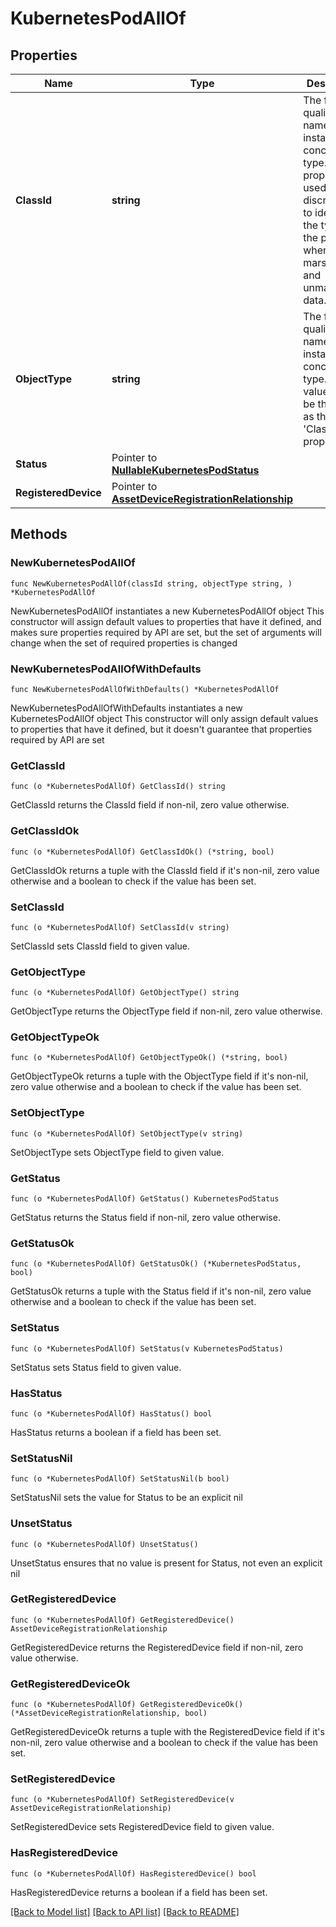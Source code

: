 # KubernetesPodAllOf

## Properties

Name | Type | Description | Notes
------------ | ------------- | ------------- | -------------
**ClassId** | **string** | The fully-qualified name of the instantiated, concrete type. This property is used as a discriminator to identify the type of the payload when marshaling and unmarshaling data. | [default to "kubernetes.Pod"]
**ObjectType** | **string** | The fully-qualified name of the instantiated, concrete type. The value should be the same as the &#39;ClassId&#39; property. | [default to "kubernetes.Pod"]
**Status** | Pointer to [**NullableKubernetesPodStatus**](KubernetesPodStatus.md) |  | [optional] 
**RegisteredDevice** | Pointer to [**AssetDeviceRegistrationRelationship**](AssetDeviceRegistrationRelationship.md) |  | [optional] 

## Methods

### NewKubernetesPodAllOf

`func NewKubernetesPodAllOf(classId string, objectType string, ) *KubernetesPodAllOf`

NewKubernetesPodAllOf instantiates a new KubernetesPodAllOf object
This constructor will assign default values to properties that have it defined,
and makes sure properties required by API are set, but the set of arguments
will change when the set of required properties is changed

### NewKubernetesPodAllOfWithDefaults

`func NewKubernetesPodAllOfWithDefaults() *KubernetesPodAllOf`

NewKubernetesPodAllOfWithDefaults instantiates a new KubernetesPodAllOf object
This constructor will only assign default values to properties that have it defined,
but it doesn't guarantee that properties required by API are set

### GetClassId

`func (o *KubernetesPodAllOf) GetClassId() string`

GetClassId returns the ClassId field if non-nil, zero value otherwise.

### GetClassIdOk

`func (o *KubernetesPodAllOf) GetClassIdOk() (*string, bool)`

GetClassIdOk returns a tuple with the ClassId field if it's non-nil, zero value otherwise
and a boolean to check if the value has been set.

### SetClassId

`func (o *KubernetesPodAllOf) SetClassId(v string)`

SetClassId sets ClassId field to given value.


### GetObjectType

`func (o *KubernetesPodAllOf) GetObjectType() string`

GetObjectType returns the ObjectType field if non-nil, zero value otherwise.

### GetObjectTypeOk

`func (o *KubernetesPodAllOf) GetObjectTypeOk() (*string, bool)`

GetObjectTypeOk returns a tuple with the ObjectType field if it's non-nil, zero value otherwise
and a boolean to check if the value has been set.

### SetObjectType

`func (o *KubernetesPodAllOf) SetObjectType(v string)`

SetObjectType sets ObjectType field to given value.


### GetStatus

`func (o *KubernetesPodAllOf) GetStatus() KubernetesPodStatus`

GetStatus returns the Status field if non-nil, zero value otherwise.

### GetStatusOk

`func (o *KubernetesPodAllOf) GetStatusOk() (*KubernetesPodStatus, bool)`

GetStatusOk returns a tuple with the Status field if it's non-nil, zero value otherwise
and a boolean to check if the value has been set.

### SetStatus

`func (o *KubernetesPodAllOf) SetStatus(v KubernetesPodStatus)`

SetStatus sets Status field to given value.

### HasStatus

`func (o *KubernetesPodAllOf) HasStatus() bool`

HasStatus returns a boolean if a field has been set.

### SetStatusNil

`func (o *KubernetesPodAllOf) SetStatusNil(b bool)`

 SetStatusNil sets the value for Status to be an explicit nil

### UnsetStatus
`func (o *KubernetesPodAllOf) UnsetStatus()`

UnsetStatus ensures that no value is present for Status, not even an explicit nil
### GetRegisteredDevice

`func (o *KubernetesPodAllOf) GetRegisteredDevice() AssetDeviceRegistrationRelationship`

GetRegisteredDevice returns the RegisteredDevice field if non-nil, zero value otherwise.

### GetRegisteredDeviceOk

`func (o *KubernetesPodAllOf) GetRegisteredDeviceOk() (*AssetDeviceRegistrationRelationship, bool)`

GetRegisteredDeviceOk returns a tuple with the RegisteredDevice field if it's non-nil, zero value otherwise
and a boolean to check if the value has been set.

### SetRegisteredDevice

`func (o *KubernetesPodAllOf) SetRegisteredDevice(v AssetDeviceRegistrationRelationship)`

SetRegisteredDevice sets RegisteredDevice field to given value.

### HasRegisteredDevice

`func (o *KubernetesPodAllOf) HasRegisteredDevice() bool`

HasRegisteredDevice returns a boolean if a field has been set.


[[Back to Model list]](../README.md#documentation-for-models) [[Back to API list]](../README.md#documentation-for-api-endpoints) [[Back to README]](../README.md)


